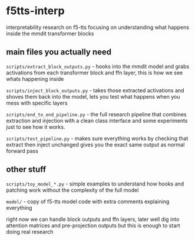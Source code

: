 # f5tts-interp

interpretability research on f5-tts focusing on understanding what happens inside the mmdit transformer blocks

## main files you actually need

`scripts/extract_block_outputs.py` - hooks into the mmdit model and grabs activations from each transformer block and ffn layer, this is how we see whats happening inside

`scripts/inject_block_outputs.py` - takes those extracted activations and shoves them back into the model, lets you test what happens when you mess with specific layers

`scripts/end_to_end_pipeline.py` - the full research pipeline that combines extraction and injection with a clean class interface and some experiments just to see how it works.

`scripts/test_pipeline.py` - makes sure everything works by checking that extract then inject unchanged gives you the exact same output as normal forward pass

## other stuff

`scripts/toy_model_*.py` - simple examples to understand how hooks and patching work without the complexity of the full model

`model/` - copy of f5-tts model code with extra comments explaining everything

right now we can handle block outputs and ffn layers, later well dig into attention matrices and pre-projection outputs but this is enough to start doing real research
